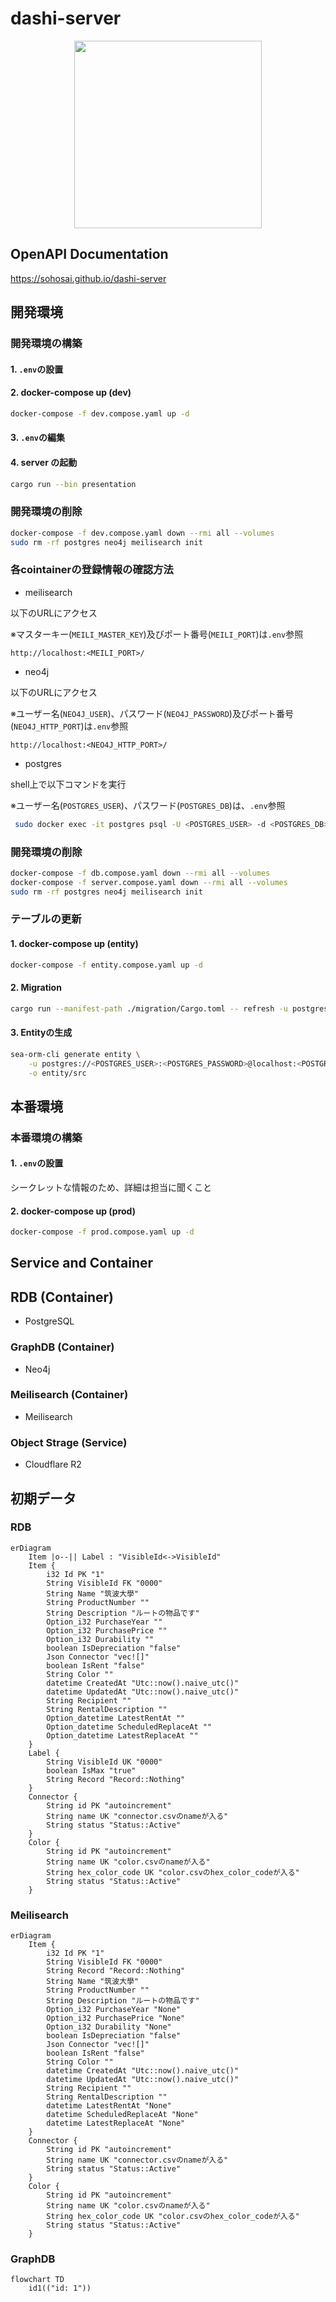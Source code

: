 # dashi-server

<div align="center">
  <img src="https://github.com/sohosai/dashi-client/blob/main/assets/dashi.svg" width="300px" height="300px" />
</div>

## OpenAPI Documentation

https://sohosai.github.io/dashi-server

## 開発環境

### 開発環境の構築

#### 1. `.env`の設置

#### 2. docker-compose up (dev)

```sh
docker-compose -f dev.compose.yaml up -d
```

#### 3. `.env`の編集

#### 4. server の起動

```sh
cargo run --bin presentation
```

### 開発環境の削除

```sh
docker-compose -f dev.compose.yaml down --rmi all --volumes
sudo rm -rf postgres neo4j meilisearch init
```

### 各cointainerの登録情報の確認方法

- meilisearch

以下のURLにアクセス

※マスターキー(`MEILI_MASTER_KEY`)及びポート番号(`MEILI_PORT`)は`.env`参照

```
http://localhost:<MEILI_PORT>/
```

- neo4j

以下のURLにアクセス

※ユーザー名(`NEO4J_USER`)、パスワード(`NEO4J_PASSWORD`)及びポート番号(`NEO4J_HTTP_PORT`)は`.env`参照

```
http://localhost:<NEO4J_HTTP_PORT>/
```

- postgres

shell上で以下コマンドを実行

※ユーザー名(`POSTGRES_USER`)、パスワード(`POSTGRES_DB`)は、`.env`参照

```sh
 sudo docker exec -it postgres psql -U <POSTGRES_USER> -d <POSTGRES_DB>
```

### 開発環境の削除

```sh
docker-compose -f db.compose.yaml down --rmi all --volumes
docker-compose -f server.compose.yaml down --rmi all --volumes
sudo rm -rf postgres neo4j meilisearch init
```

### テーブルの更新

#### 1. docker-compose up (entity)

```sh
docker-compose -f entity.compose.yaml up -d
```

#### 2. Migration

```sh
cargo run --manifest-path ./migration/Cargo.toml -- refresh -u postgres://<POSTGRES_USER>:<POSTGRES_PASSWORD>@localhost:<POSTGRES_PORT>/<POSTGRES_DB>
```

#### 3. Entityの生成

```sh
sea-orm-cli generate entity \
    -u postgres://<POSTGRES_USER>:<POSTGRES_PASSWORD>@localhost:<POSTGRES_PORT>/<POSTGRES_DB> \
    -o entity/src
```

## 本番環境

### 本番環境の構築

#### 1. `.env`の設置

シークレットな情報のため、詳細は担当に聞くこと

#### 2. docker-compose up (prod)

```sh
docker-compose -f prod.compose.yaml up -d
```

## Service and Container

## RDB (Container)

- PostgreSQL

### GraphDB (Container)

- Neo4j

### Meilisearch (Container)

- Meilisearch

### Object Strage (Service)

- Cloudflare R2

## 初期データ

### RDB

```mermaid
erDiagram
    Item |o--|| Label : "VisibleId<->VisibleId"
    Item {
        i32 Id PK "1"
        String VisibleId FK "0000"
        String Name "筑波大學"
        String ProductNumber ""
        String Description "ルートの物品です"
        Option_i32 PurchaseYear ""
        Option_i32 PurchasePrice ""
        Option_i32 Durability ""
        boolean IsDepreciation "false"
        Json Connector "vec![]"
        boolean IsRent "false"
        String Color ""
        datetime CreatedAt "Utc::now().naive_utc()"
        datetime UpdatedAt "Utc::now().naive_utc()"
        String Recipient ""
        String RentalDescription ""
        Option_datetime LatestRentAt ""
        Option_datetime ScheduledReplaceAt ""
        Option_datetime LatestReplaceAt ""
    }
    Label {
        String VisibleId UK "0000"
        boolean IsMax "true"
        String Record "Record::Nothing"
    }
    Connector {
        String id PK "autoincrement"
        String name UK "connector.csvのnameが入る"
        String status "Status::Active"
    }
    Color {
        String id PK "autoincrement"
        String name UK "color.csvのnameが入る"
        String hex_color_code UK "color.csvのhex_color_codeが入る"
        String status "Status::Active"
    }
```

### Meilisearch

```mermaid
erDiagram
    Item {
        i32 Id PK "1"
        String VisibleId FK "0000"
        String Record "Record::Nothing"
        String Name "筑波大學"
        String ProductNumber ""
        String Description "ルートの物品です"
        Option_i32 PurchaseYear "None"
        Option_i32 PurchasePrice "None"
        Option_i32 Durability "None"
        boolean IsDepreciation "false"
        Json Connector "vec![]"
        boolean IsRent "false"
        String Color ""
        datetime CreatedAt "Utc::now().naive_utc()"
        datetime UpdatedAt "Utc::now().naive_utc()"
        String Recipient ""
        String RentalDescription ""
        datetime LatestRentAt "None"
        datetime ScheduledReplaceAt "None"
        datetime LatestReplaceAt "None"
    }
    Connector {
        String id PK "autoincrement"
        String name UK "connector.csvのnameが入る"
        String status "Status::Active"
    }
    Color {
        String id PK "autoincrement"
        String name UK "color.csvのnameが入る"
        String hex_color_code UK "color.csvのhex_color_codeが入る"
        String status "Status::Active"
    }
```

### GraphDB

```mermaid
flowchart TD
    id1(("id: 1"))
```
